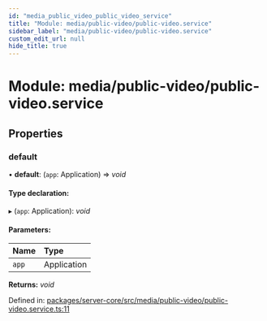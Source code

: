 ```yaml
---
id: "media_public_video_public_video_service"
title: "Module: media/public-video/public-video.service"
sidebar_label: "media/public-video/public-video.service"
custom_edit_url: null
hide_title: true
---
```


# Module: media/public-video/public-video.service

## Properties

### default

• **default**: (`app`: Application) => *void*

#### Type declaration:

▸ (`app`: Application): *void*

#### Parameters:

Name | Type |
:------ | :------ |
`app` | Application |

**Returns:** *void*

Defined in: [packages/server-core/src/media/public-video/public-video.service.ts:11](https://github.com/xr3ngine/xr3ngine/blob/77d12cea0/packages/server-core/src/media/public-video/public-video.service.ts#L11)
